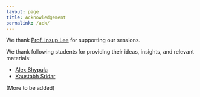 ```yaml
---
layout: page
title: Acknowledgement
permalink: /ack/
---
```

We thank [Prof. Insup Lee](https://scholar.google.com/citations?user=qPlUgrgAAAAJ&hl=en) for supporting our sessions.

We thank following students for providing their ideas, insights, and relevant materials:
- [Alex Shypula](https://alexshypula.github.io/)
- [Kaustabh Sridar](https://kaustubhsridhar.github.io/)

(More to be added)
